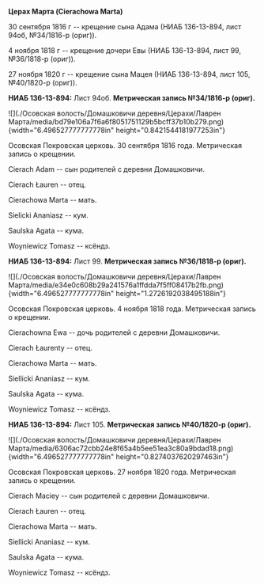 **Церах Марта (Cierachowa Marta)**

30 сентября 1816 г -- крещение сына Адама (НИАБ 136-13-894, лист 94об,
№34/1816-р (ориг)).

4 ноября 1818 г -- крещение дочери Евы (НИАБ 136-13-894, лист 99,
№36/1818-р (ориг)).

27 ноября 1820 г -- крещение сына Мацея (НИАБ 136-13-894, лист 105,
№40/1820-р (ориг)).

**НИАБ 136-13-894:** Лист 94об. **Метрическая запись №34/1816-р
(ориг).**

![](./Осовская волость/Домашковичи деревня/Церахи/Лаврен Марта/media/bd79e106a7f6a6f8051751129b5bcff37b10b279.png){width="6.496527777777778in"
height="0.8421544181977253in"}

Осовская Покровская церковь. 30 сентября 1816 года. Метрическая запись о
крещении.

Cierach Adam -- сын родителей с деревни Домашковичи.

Cierach Łauren -- отец.

Cierachowa Marta -- мать.

Sielicki Ananiasz -- кум.

Saulska Agata -- кума.

Woyniewicz Tomasz -- ксёндз.

**НИАБ 136-13-894:** Лист 99. **Метрическая запись №36/1818-р (ориг).**

![](./Осовская волость/Домашковичи деревня/Церахи/Лаврен Марта/media/e34e0c608b29a241576a1ffdda7f5ff08417b2fb.png){width="6.496527777777778in"
height="1.2726192038495188in"}

Осовская Покровская церковь. 4 ноября 1818 года. Метрическая запись о
крещении.

Cierachowna Ewa -- дочь родителей с деревни Домашковичи.

Cierach Łaurenty -- отец.

Cierachowa Marta -- мать.

Siellicki Ananiasz -- кум.

Saulska Agata -- кума.

Woyniewicz Tomasz -- ксёндз.

**НИАБ 136-13-894:** Лист 105. **Метрическая запись №40/1820-р (ориг).**

![](./Осовская волость/Домашковичи деревня/Церахи/Лаврен Марта/media/6306ac72cbb24e8f65a4b5ee51ea3c80a9bdad18.png){width="6.496527777777778in"
height="0.8274037620297463in"}

Осовская Покровская церковь. 27 ноября 1820 года. Метрическая запись о
крещении.

Cierach Maciey -- сын родителей с деревни Домашковичи.

Cierach Łauren -- отец.

Cierachowa Marta -- мать.

Siellicki Ananiasz -- кум.

Saulska Agata -- кума.

Woyniewicz Tomasz -- ксёндз.
